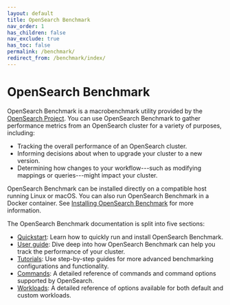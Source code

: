 ```yaml
---
layout: default
title: OpenSearch Benchmark
nav_order: 1
has_children: false
nav_exclude: true
has_toc: false
permalink: /benchmark/
redirect_from: /benchmark/index/
---
```


# OpenSearch Benchmark

OpenSearch Benchmark is a macrobenchmark utility provided by the [OpenSearch Project](https://github.com/opensearch-project). You can use OpenSearch Benchmark to gather performance metrics from an OpenSearch cluster for a variety of purposes, including:

- Tracking the overall performance of an OpenSearch cluster.
- Informing decisions about when to upgrade your cluster to a new version.
- Determining how changes to your workflow---such as modifying mappings or queries---might impact your cluster.

OpenSearch Benchmark can be installed directly on a compatible host running Linux or macOS. You can also run OpenSearch Benchmark in a Docker container. See [Installing OpenSearch Benchmark]({{site.url}}{{site.baseurl}}/benchmark/installing-benchmark/) for more information.

The OpenSearch Benchmark documentation is split into five sections:

- [Quickstart]({{site.url}}{{site.baseurl}}/benchmark/quickstart/): Learn how to quickly run and install OpenSearch Benchmark.
- [User guide]({{site.url}}{{site.baseurl}}/benchmark/user-guide/index/): Dive deep into how OpenSearch Benchmark can help you track the performance of your cluster.
- [Tutorials]({{site.url}}{{site.baseurl}}/benchmark/tutorials/index/): Use step-by-step guides for more advanced benchmarking configurations and functionality.
- [Commands]({{site.url}}{{site.baseurl}}/benchmark/commands/index/): A detailed reference of commands and command options supported by OpenSearch.
- [Workloads]({{site.url}}{{site.baseurl}}/benchmark/workloads/index/): A detailed reference of options available for both default and custom workloads.




